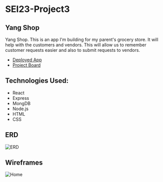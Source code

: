 # SEI23-Project3
## Yang Shop

Yang Shop. This is an app I'm building for my parent's grocery store. It will help with the customers and vendors. This will allow us to remember customer requests easier and also to submit requests to vendors. 

* [Deployed App](https://lit-oasis-02476.herokuapp.com/)
* [Project Board](https://github.com/richyang88/yangShop/projects/1)

## Technologies Used:
* React
* Express
* MongDB
* Node.js
* HTML
* CSS


## ERD

![ERD](client/src/images/yangERD.png)


## Wireframes

![Home](client/src/wireFrame/yangWire.jpg)


